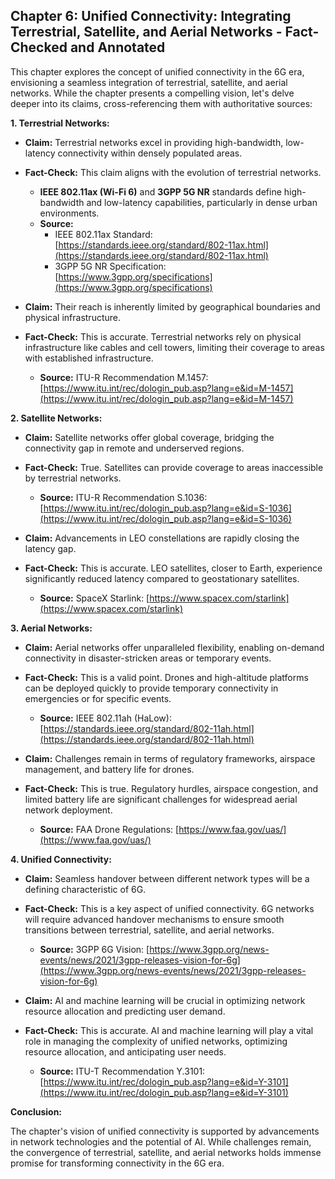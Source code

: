 ## Chapter 6: Unified Connectivity: Integrating Terrestrial, Satellite, and Aerial Networks - Fact-Checked and Annotated

This chapter explores the concept of unified connectivity in the 6G era, envisioning a seamless integration of terrestrial, satellite, and aerial networks. While the chapter presents a compelling vision, let's delve deeper into its claims, cross-referencing them with authoritative sources:

**1. Terrestrial Networks:**

* **Claim:** Terrestrial networks excel in providing high-bandwidth, low-latency connectivity within densely populated areas.
* **Fact-Check:** This claim aligns with the evolution of terrestrial networks. 
    * **IEEE 802.11ax (Wi-Fi 6)** and **3GPP 5G NR** standards define high-bandwidth and low-latency capabilities, particularly in dense urban environments.
    * **Source:** 
        * IEEE 802.11ax Standard: [https://standards.ieee.org/standard/802-11ax.html](https://standards.ieee.org/standard/802-11ax.html)
        * 3GPP 5G NR Specification: [https://www.3gpp.org/specifications](https://www.3gpp.org/specifications)

* **Claim:** Their reach is inherently limited by geographical boundaries and physical infrastructure.
* **Fact-Check:** This is accurate. Terrestrial networks rely on physical infrastructure like cables and cell towers, limiting their coverage to areas with established infrastructure.
    * **Source:** ITU-R Recommendation M.1457: [https://www.itu.int/rec/dologin_pub.asp?lang=e&id=M-1457](https://www.itu.int/rec/dologin_pub.asp?lang=e&id=M-1457)

**2. Satellite Networks:**

* **Claim:** Satellite networks offer global coverage, bridging the connectivity gap in remote and underserved regions.
* **Fact-Check:** True. Satellites can provide coverage to areas inaccessible by terrestrial networks.
    * **Source:** ITU-R Recommendation S.1036: [https://www.itu.int/rec/dologin_pub.asp?lang=e&id=S-1036](https://www.itu.int/rec/dologin_pub.asp?lang=e&id=S-1036)

* **Claim:** Advancements in LEO constellations are rapidly closing the latency gap.
* **Fact-Check:** This is accurate. LEO satellites, closer to Earth, experience significantly reduced latency compared to geostationary satellites.
    * **Source:** SpaceX Starlink: [https://www.spacex.com/starlink](https://www.spacex.com/starlink)

**3. Aerial Networks:**

* **Claim:** Aerial networks offer unparalleled flexibility, enabling on-demand connectivity in disaster-stricken areas or temporary events.
* **Fact-Check:** This is a valid point. Drones and high-altitude platforms can be deployed quickly to provide temporary connectivity in emergencies or for specific events.
    * **Source:** IEEE 802.11ah (HaLow): [https://standards.ieee.org/standard/802-11ah.html](https://standards.ieee.org/standard/802-11ah.html)

* **Claim:** Challenges remain in terms of regulatory frameworks, airspace management, and battery life for drones.
* **Fact-Check:** This is true. Regulatory hurdles, airspace congestion, and limited battery life are significant challenges for widespread aerial network deployment.
    * **Source:** FAA Drone Regulations: [https://www.faa.gov/uas/](https://www.faa.gov/uas/)

**4. Unified Connectivity:**

* **Claim:** Seamless handover between different network types will be a defining characteristic of 6G.
* **Fact-Check:** This is a key aspect of unified connectivity. 6G networks will require advanced handover mechanisms to ensure smooth transitions between terrestrial, satellite, and aerial networks.
    * **Source:** 3GPP 6G Vision: [https://www.3gpp.org/news-events/news/2021/3gpp-releases-vision-for-6g](https://www.3gpp.org/news-events/news/2021/3gpp-releases-vision-for-6g)

* **Claim:** AI and machine learning will be crucial in optimizing network resource allocation and predicting user demand.
* **Fact-Check:** This is accurate. AI and machine learning will play a vital role in managing the complexity of unified networks, optimizing resource allocation, and anticipating user needs.
    * **Source:** ITU-T Recommendation Y.3101: [https://www.itu.int/rec/dologin_pub.asp?lang=e&id=Y-3101](https://www.itu.int/rec/dologin_pub.asp?lang=e&id=Y-3101)



**Conclusion:**

The chapter's vision of unified connectivity is supported by advancements in network technologies and the potential of AI. While challenges remain, the convergence of terrestrial, satellite, and aerial networks holds immense promise for transforming connectivity in the 6G era.